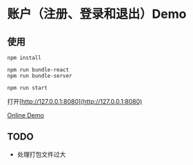 # 账户（注册、登录和退出）Demo

## 使用

```
npm install
```

```
npm run bundle-react
npm run bundle-server
```

```
npm run start
```

打开[http://127.0.0.1:8080](http://127.0.0.1:8080)

[Online Demo](http://zhouzhongyuan.com:8080)

## TODO
- 处理打包文件过大